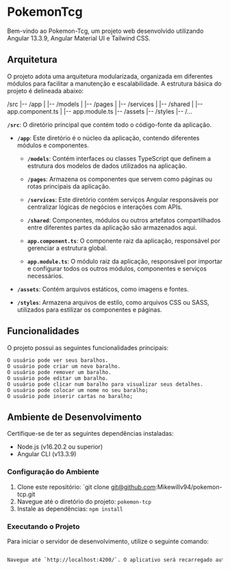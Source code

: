 # PokemonTcg

Bem-vindo ao Pokemon-Tcg, um projeto web desenvolvido utilizando Angular 13.3.9, Angular Material UI e Tailwind CSS.

## Arquitetura

O projeto adota uma arquitetura modularizada, organizada em diferentes módulos para facilitar a manutenção e 
escalabilidade. A estrutura básica do projeto é delineada abaixo:

/src
|-- /app
| |-- /models
| |-- /pages
| |-- /services
| |-- /shared 
| |-- app.component.ts
| |-- app.module.ts
|-- /assets
|-- /styles
|-- /...

 **`/src`**: O diretório principal que contém todo o código-fonte da aplicação.

  - **`/app`**: Este diretório é o núcleo da aplicação, contendo diferentes módulos e componentes.

    - **`/models`**: Contém interfaces ou classes TypeScript que definem a estrutura dos modelos de dados utilizados na aplicação.

    - **`/pages`**: Armazena os componentes que servem como páginas ou rotas principais da aplicação.

    - **`/services`**: Este diretório contém serviços Angular responsáveis por centralizar lógicas de negócios e interações com APIs.

    - **`/shared`**: Componentes, módulos ou outros artefatos compartilhados entre diferentes partes da aplicação são armazenados aqui.

    - **`app.component.ts`**: O componente raiz da aplicação, responsável por gerenciar a estrutura global.

    - **`app.module.ts`**: O módulo raiz da aplicação, responsável por importar e configurar todos os outros módulos, componentes e serviços necessários.

  - **`/assets`**: Contém arquivos estáticos, como imagens e fontes.

  - **`/styles`**: Armazena arquivos de estilo, como arquivos CSS ou SASS, utilizados para estilizar os componentes e páginas.

## Funcionalidades

O projeto possui as seguintes funcionalidades principais:

	O usuário pode ver seus baralhos.
	O usuário pode criar um novo baralho.
	O usuário pode remover um baralho.
	O usuário pode editar um baralho.
	O usuário pode clicar num baralho para visualizar seus detalhes.
	O usuário pode colocar um nome no seu baralho;
	O usuário pode inserir cartas no baralho;
	
## Ambiente de Desenvolvimento

Certifique-se de ter as seguintes dependências instaladas:

- Node.js (v16.20.2 ou superior)
- Angular CLI (v13.3.9)

### Configuração do Ambiente

1. Clone este repositório: `git clone git@github.com:Mikewillv94/pokemon-tcp.git
2. Navegue até o diretório do projeto: `pokemon-tcp`
3. Instale as dependências: `npm install`

### Executando o Projeto

Para iniciar o servidor de desenvolvimento, utilize o seguinte comando:

```bash  ng serve 

Navegue até `http://localhost:4200/`. O aplicativo será recarregado automaticamente se você alterar algum dos arquivos de origem.